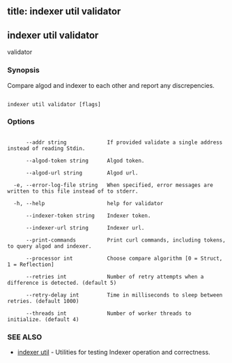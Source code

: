 title: indexer util validator
---
## indexer util validator



validator



### Synopsis



Compare algod and indexer to each other and report any discrepencies.



```

indexer util validator [flags]

```



### Options



```

      --addr string             If provided validate a single address instead of reading Stdin.

      --algod-token string      Algod token.

      --algod-url string        Algod url.

  -e, --error-log-file string   When specified, error messages are written to this file instead of to stderr.

  -h, --help                    help for validator

      --indexer-token string    Indexer token.

      --indexer-url string      Indexer url.

      --print-commands          Print curl commands, including tokens, to query algod and indexer.

      --processor int           Choose compare algorithm [0 = Struct, 1 = Reflection]

      --retries int             Number of retry attempts when a difference is detected. (default 5)

      --retry-delay int         Time in milliseconds to sleep between retries. (default 1000)

      --threads int             Number of worker threads to initialize. (default 4)

```



### SEE ALSO



* [indexer util](../../util/util/)	 - Utilities for testing Indexer operation and correctness.



